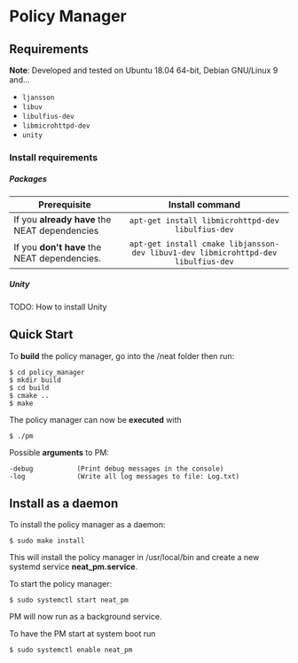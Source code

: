 
# Policy Manager
## Requirements
**Note**: Developed and tested on Ubuntu 18.04 64-bit, Debian GNU/Linux 9 and...
* `ljansson`
* `libuv`
* `libulfius-dev`
* `libmicrohttpd-dev`
* `unity`
### Install requirements
##### Packages
| Prerequisite        | Install command           | 
| ------------- |:-------------:|
| If you **already have** the NEAT dependencies | `apt-get install libmicrohttpd-dev libulfius-dev` |
| If you **don't have** the NEAT dependencies. | `apt-get install cmake libjansson-dev libuv1-dev libmicrohttpd-dev libulfius-dev` |
##### Unity
TODO: How to install Unity

## Quick Start

To **build** the policy manager, go into the /neat folder then run:

```
$ cd policy_manager
$ mkdir build
$ cd build
$ cmake ..
$ make
```

The policy manager can now be **executed** with

```
$ ./pm
```

Possible **arguments** to PM:
```
-debug           (Print debug messages in the console)
-log             (Write all log messages to file: Log.txt)
```

## Install as a daemon

To install the policy manager as a daemon:

```
$ sudo make install
```

This will install the policy manager in /usr/local/bin and create a new systemd service **neat_pm.service**.

To start the policy manager:

```
$ sudo systemctl start neat_pm
```

PM will now run as a background service.

To have the PM start at system boot run

```
$ sudo systemctl enable neat_pm
```
